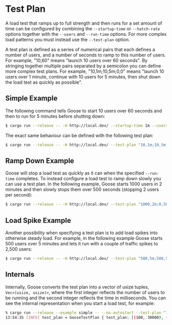 # Test Plan

A load test that ramps up to full strength and then runs for a set amount of time can be configured by combining the `--startup-time` or `--hatch-rate` options together with the `--users` and `--run-time` options. For more complex load patterns you must instead use the `--test-plan` option.

A test plan is defined as a series of numerical pairs that each defines a number of users, and a number of seconds to ramp to this number of users. For example, "10,60" means "launch 10 users over 60 seconds". By stringing together multiple pairs separated by a semicolon you can define more complex test plans. For example, "10,1m;10,5m;0,0" means "launch 10 users over 1 minute, continue with 10 users for 5 minutes, then shut down the load test as quickly as possible".

## Simple Example

The following command tells Goose to start 10 users over 60 seconds and then to run for 5 minutes before shutting down:

```bash
$ cargo run --release -- -H http://local.dev/ --startup-time 1m --users 10 --run-time 5m
```

The exact same behaviour can be defined with the following test plan:

```bash
$ cargo run --release -- -H http://local.dev/ --test-plan "10,1m;10,5m;0,0"
```

## Ramp Down Example

Goose will stop a load test as quickly as it can when the specified `--run-time` completes. To instead configure a load test to ramp down slowly you can use a test plan. In the following example, Goose starts 1000 users in 2 minutes and then slowly stops them over 500 seconds (stopping 2 users per second):

```bash
$ cargo run --release -- -H http://local.dev/ --test-plan "1000,2m;0,500"
```

## Load Spike Example

Another possibility when specifying a test plan is to add load spikes into otherwise steady load. For example, in the following example Goose starts 500 users over 5 minutes and lets it run with a couple of traffic spikes to 2,500 users:

```bash
$ cargo run --release -- -H http://local.dev/ --test-plan "500,5m;500,5m;2500,45;500,45;500,5m;2500,45;500,45;500,5m;0,0"
```

## Internals

Internally, Goose converts the test plan into a vector of usize tuples, `Vec<(usize, usize)>`, where the first integer reflects the number of users to be running and the second integer reflects the time in milliseconds. You can see the internal representation when you start a load test, for example:

```bash
% cargo run --release --example simple -- --no-autostart --test-plan "100,30;100,1h" | grep test_plan
13:54:35 [INFO] test_plan = GooseTestPlan { test_plan: [(100, 30000), (100, 3600000)] }
```
